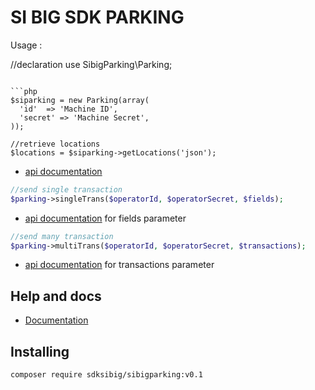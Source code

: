 SI BIG SDK PARKING
==================

Usage : 

//declaration
use SibigParking\Parking;
```

```php
$siparking = new Parking(array(
  'id'  => 'Machine ID',
  'secret' => 'Machine Secret',
));

//retrieve locations
$locations = $siparking->getLocations('json');
```
   - [api documentation](http://192.168.2.2:81/redmine/projects/sibig/wiki/API#Daftar-Lokasi)

```php    
//send single transaction
$parking->singleTrans($operatorId, $operatorSecret, $fields);
```
   - [api documentation](http://192.168.2.2:81/redmine/projects/sibig/wiki/API#Single-Transaksi) for fields parameter

```php
//send many transaction
$parking->multiTrans($operatorId, $operatorSecret, $transactions);
```
 - [api documentation](http://192.168.2.2:81/redmine/projects/sibig/wiki/API#Multi-Transaksi) for transactions parameter

## Help and docs

- [Documentation](http://192.168.2.2:81/redmine/projects/sibig/wiki/API)

## Installing

```bash
composer require sdksibig/sibigparking:v0.1
```